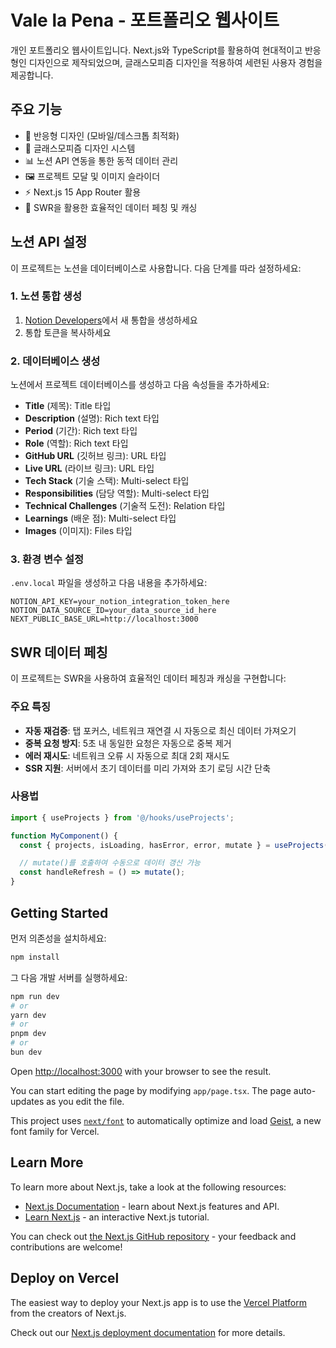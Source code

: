 # Vale la Pena - 포트폴리오 웹사이트

개인 포트폴리오 웹사이트입니다. Next.js와 TypeScript를 활용하여 현대적이고 반응형인 디자인으로 제작되었으며, 글래스모피즘 디자인을 적용하여 세련된 사용자 경험을 제공합니다.

## 주요 기능

- 📱 반응형 디자인 (모바일/데스크톱 최적화)
- 🎨 글래스모피즘 디자인 시스템
- 📊 노션 API 연동을 통한 동적 데이터 관리
- 🖼️ 프로젝트 모달 및 이미지 슬라이더
- ⚡ Next.js 15 App Router 활용
- 🔄 SWR을 활용한 효율적인 데이터 페칭 및 캐싱

## 노션 API 설정

이 프로젝트는 노션을 데이터베이스로 사용합니다. 다음 단계를 따라 설정하세요:

### 1. 노션 통합 생성

1. [Notion Developers](https://www.notion.so/my-integrations)에서 새 통합을 생성하세요
2. 통합 토큰을 복사하세요

### 2. 데이터베이스 생성

노션에서 프로젝트 데이터베이스를 생성하고 다음 속성들을 추가하세요:

- **Title** (제목): Title 타입
- **Description** (설명): Rich text 타입
- **Period** (기간): Rich text 타입
- **Role** (역할): Rich text 타입
- **GitHub URL** (깃허브 링크): URL 타입
- **Live URL** (라이브 링크): URL 타입
- **Tech Stack** (기술 스택): Multi-select 타입
- **Responsibilities** (담당 역할): Multi-select 타입
- **Technical Challenges** (기술적 도전): Relation 타입
- **Learnings** (배운 점): Multi-select 타입
- **Images** (이미지): Files 타입

### 3. 환경 변수 설정

`.env.local` 파일을 생성하고 다음 내용을 추가하세요:

```env
NOTION_API_KEY=your_notion_integration_token_here
NOTION_DATA_SOURCE_ID=your_data_source_id_here
NEXT_PUBLIC_BASE_URL=http://localhost:3000
```

## SWR 데이터 페칭

이 프로젝트는 SWR을 사용하여 효율적인 데이터 페칭과 캐싱을 구현합니다:

### 주요 특징

- **자동 재검증**: 탭 포커스, 네트워크 재연결 시 자동으로 최신 데이터 가져오기
- **중복 요청 방지**: 5초 내 동일한 요청은 자동으로 중복 제거
- **에러 재시도**: 네트워크 오류 시 자동으로 최대 2회 재시도
- **SSR 지원**: 서버에서 초기 데이터를 미리 가져와 초기 로딩 시간 단축

### 사용법

```typescript
import { useProjects } from '@/hooks/useProjects';

function MyComponent() {
  const { projects, isLoading, hasError, error, mutate } = useProjects();

  // mutate()를 호출하여 수동으로 데이터 갱신 가능
  const handleRefresh = () => mutate();
}
```

## Getting Started

먼저 의존성을 설치하세요:

```bash
npm install
```

그 다음 개발 서버를 실행하세요:

```bash
npm run dev
# or
yarn dev
# or
pnpm dev
# or
bun dev
```

Open [http://localhost:3000](http://localhost:3000) with your browser to see the result.

You can start editing the page by modifying `app/page.tsx`. The page auto-updates as you edit the file.

This project uses [`next/font`](https://nextjs.org/docs/app/building-your-application/optimizing/fonts) to automatically optimize and load [Geist](https://vercel.com/font), a new font family for Vercel.

## Learn More

To learn more about Next.js, take a look at the following resources:

- [Next.js Documentation](https://nextjs.org/docs) - learn about Next.js features and API.
- [Learn Next.js](https://nextjs.org/learn) - an interactive Next.js tutorial.

You can check out [the Next.js GitHub repository](https://github.com/vercel/next.js) - your feedback and contributions are welcome!

## Deploy on Vercel

The easiest way to deploy your Next.js app is to use the [Vercel Platform](https://vercel.com/new?utm_medium=default-template&filter=next.js&utm_source=create-next-app&utm_campaign=create-next-app-readme) from the creators of Next.js.

Check out our [Next.js deployment documentation](https://nextjs.org/docs/app/building-your-application/deploying) for more details.
